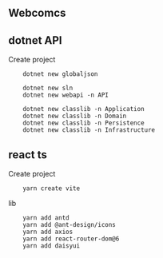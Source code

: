 ## Webcomcs

## dotnet API

Create project

```base
    dotnet new globaljson
    
    dotnet new sln
    dotnet new webapi -n API

    dotnet new classlib -n Application
    dotnet new classlib -n Domain
    dotnet new classlib -n Persistence
    dotnet new classlib -n Infrastructure
```

## react ts

Create project

```base
    yarn create vite
```

lib

```base
    yarn add antd
    yarn add @ant-design/icons
    yarn add axios
    yarn add react-router-dom@6
    yarn add daisyui
```